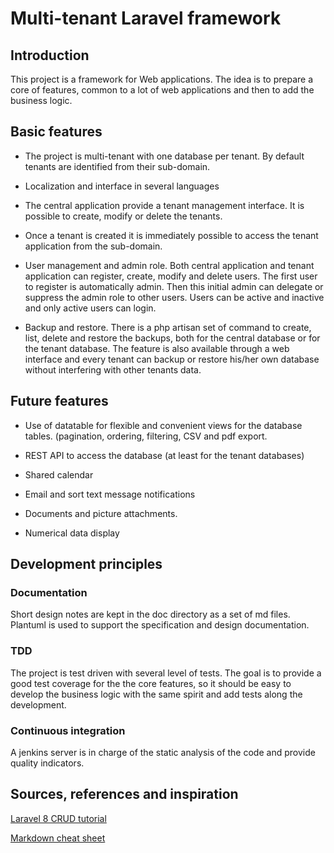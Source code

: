# Multi-tenant Laravel framework

## Introduction

This project is a framework for Web applications. The idea is to prepare a core of features, common to a lot of web applications and then to add the business logic.

## Basic features

* The project is multi-tenant with one database per tenant. By default tenants are identified from their sub-domain.

* Localization and interface in several languages

* The central application provide a tenant management interface. It is possible to create, modify or delete the tenants.

* Once a tenant is created it is immediately possible to access the tenant application from the sub-domain.

* User management and admin role. Both central application and tenant application can register, create, modify and delete users. The first user to register is automatically admin. Then this initial admin can delegate or suppress the admin role to other users. Users can be active and inactive and only active users can login.

* Backup and restore. There is a php artisan set of command to create, list, delete and restore the backups, both for the central database or for the tenant database. The feature is also available through a web interface and every tenant can backup or restore his/her own database without interfering with other tenants data.

## Future features

* Use of datatable for flexible and convenient views for the database tables. (pagination, ordering, filtering, CSV and pdf export.

* REST API to access the database (at least for the tenant databases)

* Shared calendar

* Email and sort text message notifications

* Documents and picture attachments.

* Numerical data display


## Development principles

### Documentation

Short design notes are kept in the doc directory as a set of md files. Plantuml is used to support the specification and design documentation.

### TDD

The project is test driven with several level of tests. The goal is to provide a good test coverage for the the core features, so it should be easy to develop the business logic with the same spirit and add tests along the development.


### Continuous integration

A jenkins server is in charge of the static analysis of the code and provide quality indicators.


## Sources, references and inspiration

[Laravel 8 CRUD tutorial](https://appdividend.com/2020/10/13/laravel-8-crud-tutorial-example-step-by-step-from-scratch/)
    
[Markdown cheat sheet](https://github.com/adam-p/markdown-here/wiki/Markdown-Cheatsheet)


